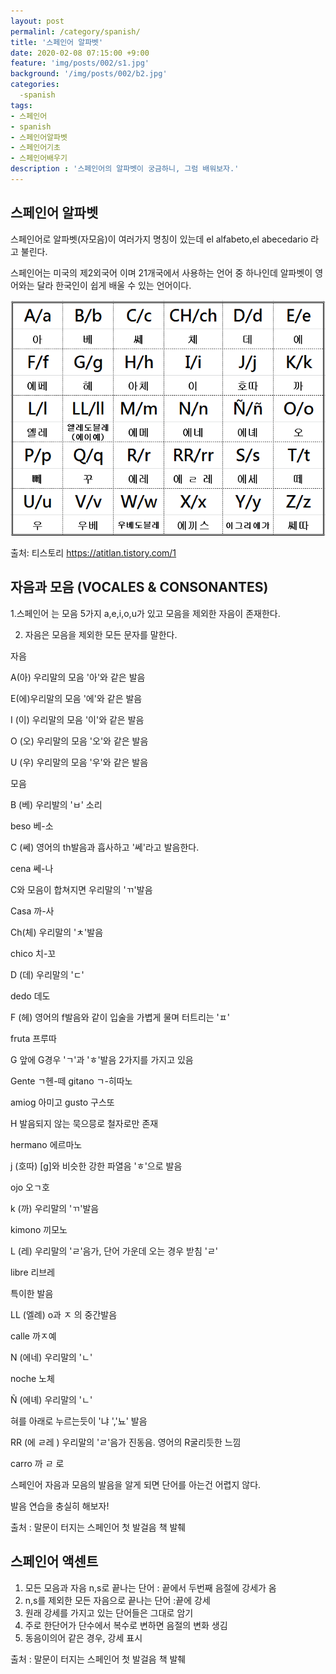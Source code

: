 ```yaml
---
layout: post
permalinl: /category/spanish/
title: '스페인어 알파벳'
date: 2020-02-08 07:15:00 +9:00
feature: 'img/posts/002/s1.jpg'
background: '/img/posts/002/b2.jpg'
categories:
  -spanish
tags:
- 스페인어
- spanish
- 스페인어알파벳
- 스페인어기초
- 스페인어배우기
description : '스페인어의 알파벳이 궁금하니, 그럼 배워보자.'
---
```


## 스페인어 알파벳

스페인어로 알파벳(자모음)이 여러가지 명칭이 있는데 el alfabeto,el abecedario 라고 불린다.

스페인어는 미국의 제2외국어 이며 21개국에서 사용하는 언어 중 하나인데  알파벳이 영어와는 달라 한국인이 쉽게 배울 수 있는 언어이다.



![알파벳](/img/posts/002/001.png)

   출처: 티스토리 https://atitlan.tistory.com/1

##  자음과 모음 (VOCALES & CONSONANTES)

1.스페인어 는 모음 5가지 a,e,i,o,u가 있고 모음을 제외한 자음이 존재한다.

2. 자음은 모음을 제외한 모든 문자를 말한다.



자음

A(아)  우리말의 모음 '아'와 같은 발음

E(에)우리말의 모음 '에'와 같은 발음

I  (이) 우리말의 모음 '이'와 같은 발음

O (오) 우리말의 모음 '오'와 같은 발음

U (우) 우리말의 모음 '우'와 같은 발음



모음

B (베)  우리발의 'ㅂ' 소리

beso 베-소

C (쎄) 영어의 th발음과 흡사하고 '쎄'라고 발음한다.

cena 쎄-나

C와 모음이 합쳐지면 우리말의 'ㄲ'발음

Casa 까-사

Ch(체) 우리말의 'ㅊ'발음

chico 치-꼬

D (데) 우리말의 'ㄷ'

dedo  데도

F (헤) 영어의 f발음와 같이 입술을 가볍게 물며 터트리는 'ㅍ'

fruta 프루따

G 앞에 G경우 'ㄱ'과 'ㅎ'발음 2가지를 가지고 있음

Gente ㄱ헨-떼  gitano ㄱ-히따노

amiog 아미고 gusto 구스또

H 발음되지 않는 묵으믕로 철자로만 존재

hermano 에르마노

j (호따) [g]와 비슷한 강한 파열음 'ㅎ'으로 발음

ojo 오ㄱ호

k  (까)  우리말의 'ㄲ'발음

kimono 끼모노

L (레) 우리말의 'ㄹ'음가, 단어 가운데 오는 경우 받침 'ㄹ'

libre 리브레



특이한 발음

LL (엘례) o과 ㅈ 의 중간발음

calle 까ㅈ예

N (에네) 우리말의 'ㄴ'

noche 노체

 Ñ (에녜) 우리말의 'ㄴ'

혀를 아래로 누르는듯이 '냐 ','뇨' 발음

RR (에 ㄹ레 ) 우리말의 'ㄹ'음가 진동음. 영어의 R굴리듯한 느낌

carro 까 ㄹ 로



스페인어 자음과 모음의 발음을 알게 되면 단어를 아는건 어렵지 않다.

발음 연습을 충실히 해보자!



출처 : 말문이 터지는 스페인어 첫 발걸음 책 발췌



## 스페인어 액센트

1. 모든 모음과 자음 n,s로 끝나는 단어 : 끝에서 두번째 음절에 강세가 옴
2. n,s를 제외한 모든 자음으로 끝나는 단어 :끝에 강세
3. 원래 강세를 가지고 있는 단어들은 그대로 암기
4. 주로 한단어가 단수에서 복수로 변하면 음절의 변화 생김
5. 동음이의어 같은 경우, 강세 표시

출처 : 말문이 터지는 스페인어 첫 발걸음 책 발췌
